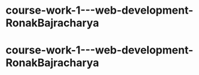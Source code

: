 # course-work-1---web-development-RonakBajracharya
# course-work-1---web-development-RonakBajracharya
